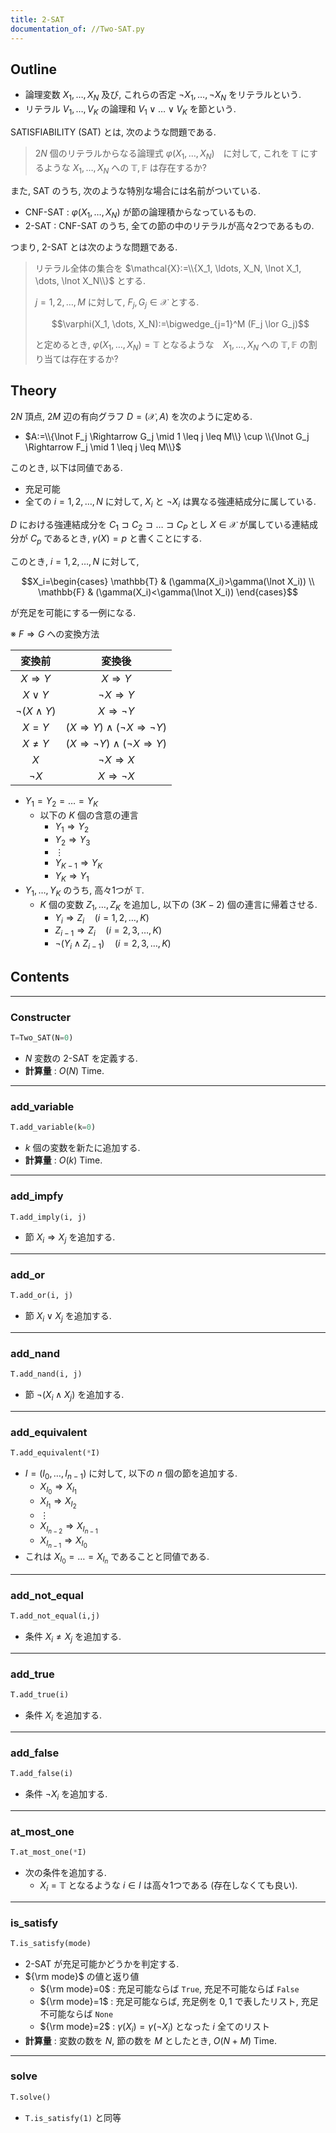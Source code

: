 ```yaml
---
title: 2-SAT
documentation_of: //Two-SAT.py
---
```


## Outline

- 論理変数 $X_1, \dots, X_N$ 及び, これらの否定 $\lnot X_1, \dots, \lnot X_N$ をリテラルという.
- リテラル $V_1, \dots, V_K$ の論理和 $V_1 \lor \dots \lor V_K$ を節という.

SATISFIABILITY (SAT) とは, 次のような問題である.

> $2N$ 個のリテラルからなる論理式 $\varphi(X_1,\dots, X_N)$　に対して, これを $\mathbb{T}$ にするような $X_1, \dots, X_N$ への $\mathbb{T}, \mathbb{F}$ は存在するか?

また, SAT のうち, 次のような特別な場合には名前がついている.

- CNF-SAT : $\varphi(X_1, \dots, X_N)$ が節の論理積からなっているもの.
- 2-SAT : CNF-SAT のうち, 全ての節の中のリテラルが高々2つであるもの.

つまり, 2-SAT とは次のような問題である.

> リテラル全体の集合を $\mathcal{X}:=\\{X_1, \ldots, X_N, \lnot X_1, \dots, \lnot X_N\\}$ とする.
>
> $j=1,2, \dots, M$ に対して, $F_j, G_j \in \mathcal{X}$ とする.
>
> $$\varphi(X_1, \dots, X_N):=\bigwedge_{j=1}^M (F_j \lor G_j)$$
>
> と定めるとき, $\varphi(X_1, \dots, X_N)=\mathbb{T}$ となるような　$X_1, \dots, X_N$ への $\mathbb{T}, \mathbb{F}$ の割り当ては存在するか?

## Theory

$2N$ 頂点, $2M$ 辺の有向グラフ $D=(\mathcal{X}, A)$ を次のように定める.

- $A:=\\{\lnot F_j \Rightarrow G_j \mid 1 \leq j \leq M\\} \cup \\{\lnot G_j \Rightarrow F_j \mid 1 \leq j \leq M\\}$

このとき, 以下は同値である.

- 充足可能
- 全ての $i=1,2, \dots, N$ に対して, $X_i$ と $\lnot X_i$ は異なる強連結成分に属している.

$D$ における強連結成分を $C_1 \sqsupset C_2 \sqsupset \dots \sqsupset C_P$ とし $X \in \mathcal{X}$ が属している連結成分が $C_p$ であるとき, $\gamma(X)=p$ と書くことにする.

このとき, $i=1,2, \dots, N$ に対して,

$$X_i=\begin{cases}
\mathbb{T} & (\gamma(X_i)>\gamma(\lnot X_i)) \\
\mathbb{F} & (\gamma(X_i)<\gamma(\lnot X_i))
\end{cases}$$

が充足を可能にする一例になる.

※ $F \Rightarrow G$ への変換方法

|変換前|変換後|
|:---:|:---:|
|$X \Rightarrow Y$|$X \Rightarrow Y$|
|$X \lor Y$|$\lnot X \Rightarrow Y$|
|$\lnot (X \land Y)$|$X \Rightarrow \lnot Y$|
|$X = Y$|$(X \Rightarrow Y) \land (\lnot X \Rightarrow \lnot Y)$|
|$X \neq Y$|$(X \Rightarrow \lnot Y) \land (\lnot X \Rightarrow Y)$|
|$X$|$\lnot X \Rightarrow X$|
|$\lnot X$|$X \Rightarrow \lnot X$|

- $Y_1=Y_2= \dots =Y_K$
  - 以下の $K$ 個の含意の連言
    - $Y_1 \Rightarrow Y_2$
    - $Y_2 \Rightarrow Y_3$
    - $\vdots$
    - $Y_{K-1} \Rightarrow Y_K$
    - $Y_K \Rightarrow Y_1$
- $Y_1, \dots, Y_K$ のうち, 高々1つが $\mathbb{T}$.
  - $K$ 個の変数 $Z_1, \dots, Z_K$ を追加し, 以下の $(3K-2)$ 個の連言に帰着させる.
    - $Y_i \Rightarrow Z_i \quad (i=1,2, \dots, K)$
    - $Z_{i-1} \Rightarrow Z_i \quad (i=2,3, \dots, K)$
    - $\lnot (Y_i \land Z_{i-1}) \quad  (i=2,3, \dots, K)$

## Contents

---

### Constructer

```Python
T=Two_SAT(N=0)
```

- $N$ 変数の 2-SAT を定義する.
- **計算量** : $O(N)$ Time.

---

### add_variable

```Python
T.add_variable(k=0)
```

- $k$ 個の変数を新たに追加する.
- **計算量** : $O(k)$ Time.

---

### add_impfy

```Python
T.add_imply(i, j)
```

- 節 $X_i \Rightarrow X_j$ を追加する.

---

### add_or

```Python
T.add_or(i, j)
```

- 節 $X_i \lor X_j$ を追加する.

---

### add_nand

```Python
T.add_nand(i, j)
```

- 節 $\lnot (X_i \land X_j)$ を追加する.

---

### add_equivalent

```Python
T.add_equivalent(*I)
```

- $I=(I_0, \dots, I_{n-1})$ に対して, 以下の $n$ 個の節を追加する.
  - $X_{I_0} \Rightarrow X_{I_1}$
  - $X_{I_1} \Rightarrow X_{I_2}$
  - $\vdots$
  - $X_{I_{n-2}} \Rightarrow X_{I_{n-1}}$
  - $X_{I_{n-1}} \Rightarrow X_{I_0}$
- これは $X_{I_0}=\dots=X_{I_n}$ であることと同値である.

---

### add_not_equal

```Python
T.add_not_equal(i,j)
```

- 条件 $X_i \neq X_j$ を追加する.

---

### add_true

```Python
T.add_true(i)
```

- 条件 $X_i$ を追加する.

---

### add_false

```Python
T.add_false(i)
```

- 条件 $\lnot X_i$ を追加する.

---

### at_most_one

```Python
T.at_most_one(*I)
```

- 次の条件を追加する.
  - $X_i=\mathbb{T}$ となるような $i \in I$ は高々1つである (存在しなくても良い).

---

### is_satisfy

```Python
T.is_satisfy(mode)
```

- 2-SAT が充足可能かどうかを判定する.
- ${\rm mode}$ の値と返り値
  - ${\rm mode}=0$ : 充足可能ならば `True`, 充足不可能ならば `False`
  - ${\rm mode}=1$ : 充足可能ならば, 充足例を $0,1$ で表したリスト, 充足不可能ならば `None`
  - ${\rm mode}=2$ : $\gamma(X_i)=\gamma(\lnot X_i)$ となった $i$ 全てのリスト
- **計算量** : 変数の数を $N$, 節の数を $M$ としたとき, $O(N+M)$ Time.

---

### solve

```Python
T.solve()
```

- `T.is_satisfy(1)` と同等
